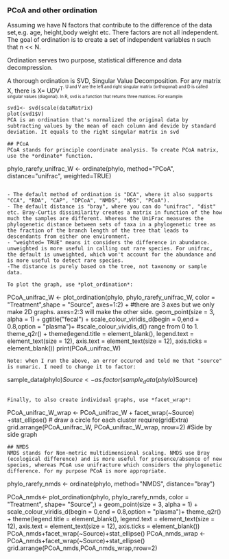 ### PCoA and other ordination 

Assuming we have N factors that contribute to the difference of the data set,e.g. age, height,body weight etc. There factors are not all independent. The goal of ordination is to create a set of independent variables n such that n << N. 

Ordination serves two purpose, statistical difference and data decompression. 

A thorough ordination is SVD, Singular Value Decomposition. For any matrix X, there is X= U*D*V<sup>T<sup>. U and V are the left and right singular matrix (orthogonal) and D is called singular values (diagonal). In R, svd is a function that returns three matrices. For example: 
```
svd1<- svd(scale(dataMatrix)
plot(svd1$V)
PCA is an ordination that's normalized the original data by subtracting values by the mean of each column and devide by standard deviation. It equals to the right singular matrix in svd

## PCoA 
PCoA stands for principle coordinate analysis. To create PCoA matrix, use the *ordinate* function.  
```
phylo_rarefy_unifrac_W <- ordinate(phylo, method="PCoA", 
                                  distance="unifrac", weighted=TRUE)
```

- The default method of ordination is "DCA", where it also supports "CCA", "RDA", "CAP", "DPCoA", "NMDS", "MDS", "PCoA").
- The default distance is "bray", where you can do "unifrac", "dist" etc. Bray-Curtis dissimilarity creates a matrix in function of the how much the samples are different. Whereas the UniFrac measures the phylogenetic distance between sets of taxa in a phylogenetic tree as the fraction of the branch length of the tree that leads to descendants from either one environment.
- "weighted= TRUE" means it considers the difference in abundance. unweighted is more useful in calling out rare species. For unifrac, the default is unweighted, which won't account for the abundance and is more useful to detect rare species.
-The distance is purely based on the tree, not taxonomy or sample data. 

To plot the graph, use *plot_ordination*:
```
PCoA_unifrac_W <-
  plot_ordination(phylo, phylo_rarefy_unifrac_W,
                  color =  "Treatment",shape = "Source", axes=1:2) + #there are 3 axes but we only make 2D graphs. axes=2:3 will make the other side. 
  geom_point(size = 3, alpha = 1) + 
  ggtitle("fecal") +
  scale_colour_viridis_d(begin = 0,end = 0.8,option = "plasma")+ #scale_colour_vividis_d() range from 0 to 1. 
  theme_q2r() +
  theme(legend.title = element_blank(),
        legend.text = element_text(size = 12),
        axis.text = element_text(size = 12),
        axis.ticks = element_blank()) 
print(PCoA_unifrac_W)
```
Note: when I run the above, an error occured and told me that "source" is numaric. I need to change it to factor: 
```
sample_data(phylo)$Source <- as.factor(sample_data(phylo)$Source)
```

Finally, to also create individual graphs, use *facet_wrap*:
```
PCoA_unifrac_W_wrap <- PCoA_unifrac_W + facet_wrap(~Source)
+stat_ellipse() # draw a circle for each cluster
require(gridExtra)
grid.arrange(PCoA_unifrac_W,  PCoA_unifrac_W_wrap, nrow=2) #Side by side graph
```
## NMDS 
NMDS stands for Non-metric multidimensional scaling. NMDS use Bray (ecological difference) and is more useful for presence/absence of new species, whereas PCoA use unifracture which considers the phylogenetic difference. For my purpose PCoA is more appropriate. 
```
phylo_rarefy_nmds <- ordinate(phylo, method="NMDS", distance="bray")

PCoA_nmds<-
     plot_ordination(phylo, phylo_rarefy_nmds,
                     color =  "Treatment", shape= "Source",) +
     geom_point(size = 3, alpha = 1) + 
     scale_colour_viridis_d(begin = 0,end = 0.8,option = "plasma")+
     theme_q2r() +
     theme(legend.title = element_blank(),
           legend.text = element_text(size = 12),
           axis.text = element_text(size = 12),
           axis.ticks = element_blank()) 
PCoA_nmds+facet_wrap(~Source)+stat_ellipse()
PCoA_nmds_wrap <-PCoA_nmds+facet_wrap(~Source)+stat_ellipse()
grid.arrange(PCoA_nmds,PCoA_nmds_wrap,nrow=2) 
```
